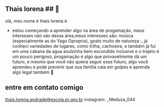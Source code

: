 ## Thais lorena ## 🥉
olá, meu nome é thais lorena é 
- estou começando a aprender algo na área de progamação,
meus interesses não são dessa área,meus interesses são: música (especialmente as do Yago Oproprio), gosto muito de natureza :, já conheci variedades de lugares, como trilha, cachoeira, e também já fui em uma cabana da agua azulzinha bem escondido inclusive e o trajeto é um pouco perigoso, progamação é algo que provavelmente  dá um futuro, e mesmo que você não queira seguir esse futuro, algo você aprendeu e pode prevenir que sua família caia em golpes e aprenda algo legal também 🌹

## entre em contato comigo 
thais.lorena.andrade@escola.pr.gov.br 
instagram: _Meduza_044

